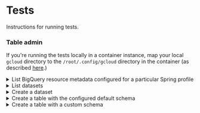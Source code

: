 # Tests

Instructions for running tests.


### Table admin

If you're running the tests locally in a container instance, map your local `gcloud` directory to the `/root/.config/gcloud` directory in the container (as described <a href="https://github.com/squidmin/bigquery-labs#run-the-application">here</a>.)

<details>
<summary>List BigQuery resource metadata configured for a particular Spring profile</summary>

```shell
./mvnw \
  -Dtest=BigQueryAdminClientIntegrationTest#echoDefaultBigQueryResourceMetadata \
  test -P PROFILE_NAME \
  -DdefaultProjectId="DEFAULT_PROJECT_ID" \
  -DGOOGLE_APPLICATION_CREDENTIALS=$GOOGLE_APPLICATION_CREDENTIALS \
  -DGCP_ADC_ACCESS_TOKEN=$DGCP_ADC_ACCESS_TOKEN
```

**Replace the following**:
- `PROFILE_NAME`: the name of the profile to activate for the method execution.
- `DEFAULT_PROJECT_ID`: the default user's GCP project ID to target.

Example:

```shell
./mvnw \
  -Dtest=BigQueryAdminClientIntegrationTest#echoDefaultBigQueryResourceMetadata \
  test -P integration \
  -DdefaultProjectId="lofty-root-378503" \
  -DGOOGLE_APPLICATION_CREDENTIALS=$GOOGLE_APPLICATION_CREDENTIALS \
  -DGCP_ADC_ACCESS_TOKEN=$GCP_ADC_ACCESS_TOKEN
```

The `-DargLine` parameter can also indicate the profile to activate.

```shell
./mvnw \
  -DargLine="-Dspring.profiles.active=PROFILE_NAME" \
  -Dtest=BigQueryAdminClientIntegrationTest#echoDefaultBigQueryResourceMetadata \
  test \
  -DdefaultProjectId="DEFAULT_PROJECT_ID" \
  -DGOOGLE_APPLICATION_CREDENTIALS=$GOOGLE_APPLICATION_CREDENTIALS
```

**Replace the following**:
- `PROFILE_NAME`: the name of the profile to activate.
- `DEFAULT_PROJECT_ID`: the default user's GCP project ID to target.

For example, assuming the name of the profile to activate is `integration`:

```shell
./mvnw \
  -DargLine="-Dspring.profiles.active=integration" \
  -Dtest=BigQueryAdminClientIntegrationTest#echoDefaultBigQueryResourceMetadata \
  test \
  -DdefaultProjectId="lofty-root-378503" \
  -DGOOGLE_APPLICATION_CREDENTIALS=$GOOGLE_APPLICATION_CREDENTIALS
```

</details>


<details>
<summary>List datasets</summary>

```shell
./mvnw \
  -Dtest=BigQueryAdminClientIntegrationTest#listDatasets \
  test -P PROFILE_NAME \
  -DdefaultProjectId="DEFAULT_PROJECT_ID" \
  -DGOOGLE_APPLICATION_CREDENTIALS=$GOOGLE_APPLICATION_CREDENTIALS
```

**Replace the following**:
- `PROFILE_NAME`: the name of the profile to activate.
- `DEFAULT_PROJECT_ID`: the default user's GCP project ID to target.

Example:

```shell
./mvnw \
  -Dtest=BigQueryAdminClientIntegrationTest#listDatasets \
  test -P integration \
  -DdefaultProjectId="lofty-root-378503" \
  -DGOOGLE_APPLICATION_CREDENTIALS=$GOOGLE_APPLICATION_CREDENTIALS
```

</details>


<details>
<summary>Create a dataset</summary>

```shell
./mvnw \
  -Dtest=BigQueryAdminClientIntegrationTest#createDataset \
  test -P PROFILE_NAME \
  -DdefaultProjectId="lofty-root-378503" \
  -DdefaultDataset="test_dataset_integration" \
  -DGOOGLE_APPLICATION_CREDENTIALS=$GOOGLE_APPLICATION_CREDENTIALS
```

**Replace the following**:
- `PROFILE_NAME`: the name of the profile to activate.
- `DEFAULT_PROJECT_ID`: the default user's GCP project ID to target.
- `DEFAULT_DATASET`: the default user's BigQuery dataset to target.

Example:

```shell
./mvnw \
  -Dtest=BigQueryAdminClientIntegrationTest#createDataset \
  test -P integration \
  -DdefaultProjectId="lofty-root-378503" \
  -DdefaultDataset="test_dataset_integration" \
  -DGOOGLE_APPLICATION_CREDENTIALS=$GOOGLE_APPLICATION_CREDENTIALS
```

</details>


<details>
<summary>Create a table with the configured default schema</summary>

```shell
./mvnw \
  -Dtest=BigQueryAdminClientIntegrationTest#createTableWithDefaultSchema \
  test -P PROFILE_NAME \
  -DdefaultProjectId="DEFAULT_PROJECT_ID" \
  -DdefaultDataset="DEFAULT_DATASET" \
  -DdefaultTable="DEFAULT_TABLE" \
  -DGOOGLE_APPLICATION_CREDENTIALS=$GOOGLE_APPLICATION_CREDENTIALS
```

**Replace the following**:
- `PROFILE_NAME`: the name of the profile to activate.
- `DEFAULT_PROJECT_ID`: the default user's GCP project ID to target.
- `DEFAULT_DATASET`: the default user's BigQuery dataset to target.
- `DEFAULT_TABLE`: default user's BigQuery table to target.

Example using the `integration` profile:

```shell
./mvnw \
  -Dtest=BigQueryAdminClientIntegrationTest#createTableWithDefaultSchema \
  test -P integration \
  -DdefaultProjectId="lofty-root-378503" \
  -DdefaultDataset="test_dataset_integration" \
  -DdefaultTable="test_table_integration_default" \
  -DGOOGLE_APPLICATION_CREDENTIALS=$GOOGLE_APPLICATION_CREDENTIALS
```

</details>


<details>
<summary>Create a table with a custom schema</summary>

```shell
./mvnw \
  -Dtest=BigQueryAdminClientIntegrationTest#createTableWithCustomSchema \
  test -P PROFILE_NAME \
  -DdefaultProjectId="DEFAULT_PROJECT_ID" \
  -DdefaultDataset="DEFAULT_DATASET" \
  -DdefaultTable="DEFAULT_TABLE" \
  -Dschema="name_1:datatype_1,name_2:datatype_2,[...],name_n:datatype_n" \
  -DGOOGLE_APPLICATION_CREDENTIALS=$GOOGLE_APPLICATION_CREDENTIALS
```

**Replace the following**:
- `PROFILE_NAME`: the name of the application profile to activate.
- `DEFAULT_PROJECT_ID`: the default user's GCP project ID to target.
- `DEFAULT_DATASET`: the default user's BigQuery dataset to target.
- `DEFAULT_TABLE`: the default user's BigQuery table to target.

Example using the `integration` profile:

```shell
./mvnw \
  -Dtest=BigQueryAdminClientIntegrationTest#createTableWithCustomSchema \
  test -P integration \
  -DdefaultProjectId="lofty-root-378503" \
  -DdefaultDataset="test_dataset_integration" \
  -DdefaultTable="test_table_integration_custom" \
  -Dschema="id:STRING,client_name:STRING,active:BOOL,creation_timestamp:DATETIME,last_update_timestamp:DATETIME" \
  -DGOOGLE_APPLICATION_CREDENTIALS=$GOOGLE_APPLICATION_CREDENTIALS
```

</details>
